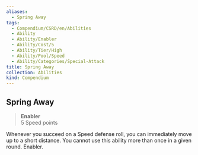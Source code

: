 ```yaml
---
aliases:
  - Spring Away
tags:
  - Compendium/CSRD/en/Abilities
  - Ability
  - Ability/Enabler
  - Ability/Cost/5
  - Ability/Tier/High
  - Ability/Pool/Speed
  - Ability/Categories/Special-Attack
title: Spring Away
collection: Abilities
kind: Compendium
---
```

## Spring Away  
>**Enabler**  
>5 Speed points
  
Whenever you succeed on a Speed defense roll, you can immediately move up to a short distance. You cannot use this ability more than once in a given round. Enabler.